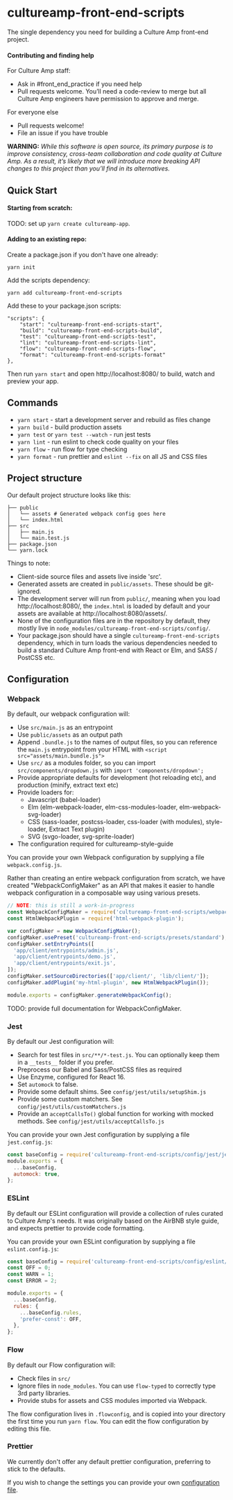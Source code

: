 # cultureamp-front-end-scripts

The single dependency you need for building a Culture Amp front-end project.

#### Contributing and finding help

For Culture Amp staff:

* Ask in #front_end_practice if you need help
* Pull requests welcome. You’ll need a code-review to merge but all Culture Amp engineers have permission to approve and merge.

For everyone else

* Pull requests welcome!
* File an issue if you have trouble

**WARNING:** _While this software is open source, its primary purpose is to improve consistency, cross-team collaboration and code quality at Culture Amp. As a result, it’s likely that we will introduce more breaking API changes to this project than you’ll find in its alternatives._

## Quick Start

#### Starting from scratch:

TODO: set up `yarn create cultureamp-app`.

#### Adding to an existing repo:

Create a package.json if you don't have one already:

    yarn init

Add the scripts dependency:

    yarn add cultureamp-front-end-scripts

Add these to your package.json scripts:

    "scripts": {
        "start": "cultureamp-front-end-scripts-start",
        "build": "cultureamp-front-end-scripts-build",
        "test": "cultureamp-front-end-scripts-test",
        "lint": "cultureamp-front-end-scripts-lint",
        "flow": "cultureamp-front-end-scripts-flow",
        "format": "cultureamp-front-end-scripts-format"
    },

Then run `yarn start` and open http://localhost:8080/ to build, watch and preview your app.

## Commands

* `yarn start` - start a development server and rebuild as files change
* `yarn build` - build production assets
* `yarn test` or `yarn test --watch` - run jest tests
* `yarn lint` - run eslint to check code quality on your files
* `yarn flow` - run flow for type checking
* `yarn format` - run prettier and `eslint --fix` on all JS and CSS files

## Project structure

Our default project structure looks like this:

```
├── public
│   └── assets # Generated webpack config goes here
│   └── index.html
├── src
│   ├── main.js
│   └── main.test.js
├── package.json
└── yarn.lock
```

Things to note:

* Client-side source files and assets live inside 'src'.
* Generated assets are created in `public/assets`. These should be git-ignored.
* The development server will run from `public/`, meaning when you load http://localhost:8080/, the `index.html` is loaded by default and your assets are available at http://localhost:8080/assets/.
* None of the configuration files are in the repository by default, they mostly live in `node_modules/cultureamp-front-end-scripts/config/`.
* Your package.json should have a single `cultureamp-front-end-scripts` dependency, which in turn loads the various dependencies needed to build a standard Culture Amp front-end with React or Elm, and SASS / PostCSS etc.

## Configuration

### Webpack

By default, our webpack configuration will:

* Use `src/main.js` as an entrypoint
* Use `public/assets` as an output path
* Append `.bundle.js` to the names of output files, so you can reference the `main.js` entrypoint from your HTML with `<script src="assets/main.bundle.js">`
* Use `src/` as a modules folder, so you can import `src/components/dropdown.js` with `import 'components/dropdown';`
* Provide appropriate defaults for development (hot reloading etc), and production (minify, extract text etc)
* Provide loaders for:
  * Javascript (babel-loader)
  * Elm (elm-webpack-loader, elm-css-modules-loader, elm-webpack-svg-loader)
  * CSS (sass-loader, postcss-loader, css-loader (with modules), style-loader, Extract Text plugin)
  * SVG (svgo-loader, svg-sprite-loader)
* The configuration required for cultureamp-style-guide

You can provide your own Webpack configuration by supplying a file `webpack.config.js`.

Rather than creating an entire webpack configuration from scratch, we have created "WebpackConfigMaker" as an API that makes it easier to handle webpack configuration in a composable way using various presets.

```javascript
// NOTE: this is still a work-in-progress
const WebpackConfigMaker = require('cultureamp-front-end-scripts/webpack-config-maker');
const HtmlWebpackPlugin = require('html-webpack-plugin');

var configMaker = new WebpackConfigMaker();
configMaker.usePreset('cultureamp-front-end-scripts/presets/standard');
configMaker.setEntryPoints([
  'app/client/entrypoints/admin.js',
  'app/client/entrypoints/demo.js',
  'app/client/entrypoints/exit.js',
]);
configMaker.setSourceDirectories(['app/client/', 'lib/client/']);
configMaker.addPlugin('my-html-plugin', new HtmlWebpackPlugin());

module.exports = configMaker.generateWebpackConfig();
```

TODO: provide full documentation for WebpackConfigMaker.

### Jest

By default our Jest configuration will:

* Search for test files in `src/**/*-test.js`. You can optionally keep them in a `__tests__` folder if you prefer.
* Preprocess our Babel and Sass/PostCSS files as required
* Use Enzyme, configured for React 16.
* Set `automock` to false.
* Provide some default shims. See `config/jest/utils/setupShim.js`
* Provide some custom matchers. See `config/jest/utils/customMatchers.js`
* Provide an `acceptCallsTo()` global function for working with mocked methods. See `config/jest/utils/acceptCallsTo.js`

You can provide your own Jest configuration by supplying a file `jest.config.js`:

```javascript
const baseConfig = require('cultureamp-front-end-scripts/config/jest/jest.config.js');
module.exports = {
  ...baseConfig,
  automock: true,
};
```

### ESLint

By default our ESLint configuration will provide a collection of rules curated to Culture Amp's needs.
It was originally based on the AirBNB style guide, and expects prettier to provide code formatting.

You can provide your own ESLint configuration by supplying a file `eslint.config.js`:

```javascript
const baseConfig = require('cultureamp-front-end-scripts/config/eslint/eslint.config.js');
const OFF = 0;
const WARN = 1;
const ERROR = 2;

module.exports = {
  ...baseConfig,
  rules: {
    ...baseConfig.rules,
    'prefer-const': OFF,
  },
};
```

### Flow

By default our Flow configuration will:

* Check files in `src/`
* Ignore files in `node_modules`. You can use `flow-typed` to correctly type 3rd party libraries.
* Provide stubs for assets and CSS modules imported via Webpack.

The flow configuration lives in `.flowconfig`, and is copied into your directory the first time you run `yarn flow`.
You can edit the flow configuration by editing this file.

### Prettier

We currently don't offer any default prettier configuration, preferring to stick to the defaults.

If you wish to change the settings you can provide your own [configuration file](https://prettier.io/docs/en/configuration.html).
